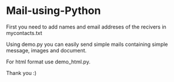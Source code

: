 # Mail-using-Python

First you need to add names and email addreses of the recivers in mycontacts.txt

Using demo.py you can easily send simple mails containing simple message, images and document.

For html format use demo_html.py.

Thank you :) 
